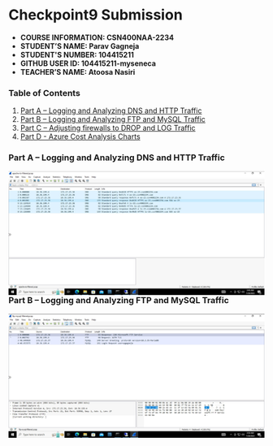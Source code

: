 # Checkpoint9 Submission

- **COURSE INFORMATION: CSN400NAA-2234**
- **STUDENT’S NAME: Parav Gagneja**
- **STUDENT'S NUMBER: 104415211**
- **GITHUB USER ID: 104415211-myseneca**
- **TEACHER’S NAME: Atoosa Nasiri**

### Table of Contents

1. [Part A – Logging and Analyzing DNS and HTTP Traffic](#header1)
2. [Part B – Logging and Analyzing FTP and MySQL Traffic](#header2)
3. [Part C – Adjusting firewalls to DROP and LOG Traffic](#header3)
4. [Part D - Azure Cost Analysis Charts](#haeder4)

### Part A – Logging and Analyzing DNS and HTTP Traffic

<img src="images/1.jpg"
     alt="apache-iis-filtered.pcap"
     title="apache-iis-filtered.pcap"
     style="float: left; margin-right: 10px;" />


### Part B – Logging and Analyzing FTP and MySQL Traffic

<img src="images/2.jpg"
     alt="apache-iis-filtered.pcap"
     title="apache-iis-filtered.pcap"
     style="float: left; margin-right: 10px;" />
